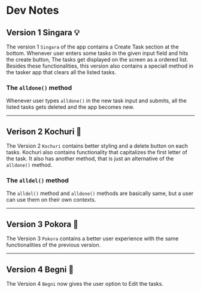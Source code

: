 # Dev Notes

## Version 1 Singara 💡
The version 1 `Singara` of the app contains a Create Task section at the bottom. Whenever user enters some tasks in the given input field and hits the create button, The tasks get displayed on the screen as a ordered list. Besides these functionalities, this version also contains a speciall method in the tasker app that clears all the listed tasks.

### The `alldone()` method
Whenever user types `alldone()` in the new task input and submits, all the listed tasks gets deleted and the app becomes new.

---

## Verison 2 Kochuri 🍪
The Version 2 `Kochuri` contains better styling and a delete button on each tasks. Kochuri also contains functionality that capitalizes the first letter of the task. It also has another method, that is just an alternative of the `alldone()` method.

### The `alldel()` method
The `alldel()` method and `alldone()` methods are basically same, but a user can use them on their own contexts.

---

## Version 3 Pokora 🧆
The Version 3 `Pokora` contains a better user experience with the same functionalities of the previous version.

---

## Version 4 Begni 🍆
The Version 4 `Begni` now gives the user option to Edit the tasks. 